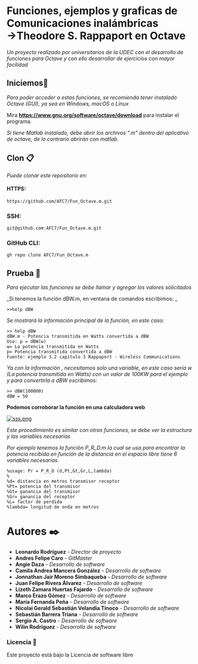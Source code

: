 # Funciones, ejemplos y graficas de Comunicaciones inalámbricas →Theodore S. Rappaport en Octave 


_Un proyecto realizado por universitarios de la UDEC con el desarrollo de funciones para Octave y con ello desarrollar de ejercicios con mayor facilidad_

## Iniciemos🚀

_Para poder acceder a estas funciones, se recomienda tener instalado Octave (GUI), ya sea en Windows, macOS o Linux_

Mira **https://www.gnu.org/software/octave/download** para instalar el programa.

_Si tiene Matlab instalado, debe abrir los archivos ".m" dentro del aplicativo de octave, de lo contrario abrirán con matlab._


## Clon 📋

_Puede clonar este repositorio en:_

#### HTTPS:
```
https://github.com/AFC7/Fun_Octave.m.git
```
### SSH:
```
git@github.com:AFC7/Fun_Octave.m.git
```
### GitHub CLI:
```
gh repo clone AFC7/Fun_Octave.m
```

## Prueba 🔧

_Para ejecutar las funciones se debe llamar y agregar los valores solicitados_

_Si tenemos la función dBW.m, en ventana de comandos escribimos: _

```
>>help dBW
```

_Se mostrará la información principal de la función, en este caso:_

```
>> help dBW
dBW.m - Potencia transmitida en Watts convertida a dBW
Uso: p = dBW(w)
w= La potencia transmitida en Watts
p= Potencia transmitida convertida a dBW
Fuente: ejemplo 3.2 capitulo 3 Rappaport - Wireless Communications
```

_Ya con la información , necesitamos solo una variable, en este caso sería w (La potencia transmitida en Watts) con un valor de 100KW para el ejemplo y para convertirla a dBW escribimos:_
```
>> dBW(100000)
dBW = 50
```
**Podemos corroborar la función en una calculadora web**

[![sss.png](https://i.postimg.cc/J0811hP6/sss.png)](https://postimg.cc/k6jrs7rK)

_Este procedimiento es similar con otras funciones, se debe ver la estructura y las variables necesarias_


_Por ejemplo tenemos la función P_R_D.m la cual se usa para encontrar la potencia recibida en función de la distancia en el espacio libre tiene 6 variables necesarias._

```
%usage: Pr = P_R_D (d,Pt,Gt,Gr,L,lambda)
%
%d= distancia en metros transmisor receptor 
%Pt= potencia del transmisor
%Gt= ganancia del transmisor
%Gr= ganancia del receptor
%L= factor de perdida 
%lambda= longitud de onda en metros
```

# Autores ✒️
* **Leonardo Rodríguez** - *Director de proyecto*
* **Andres Felipe Caro** - *GitMaster*
* **Angie Daza** - *Desarrollo de software*
* **Camila Andrea Mancera González** - *Desarrollo de software*
* **Jonnathan Jair Moreno Simbaqueba** - *Desarrollo de software*
* **Juan Felipe Rivera Álvarez** - *Desarrollo de software*
* **Lizeth Zamara Huertas Fajardo** - *Desarrollo de software*
* **Marco Erazo Gómez** - *Desarrollo de software*
* **María Fernanda Peña** - *Desarrollo de software*
* **Nicolai Gerald Sebastián Velandia Tinoco** - *Desarrollo de software*
* **Sebastián Barrera Triana** - *Desarrollo de software*
* **Sergio A. Castro** - *Desarrollo de software*
* **Wilin Rodríguez** - *Desarrollo de software*

### Licencia 📄

Este proyecto está bajo la Licencia de software libre
